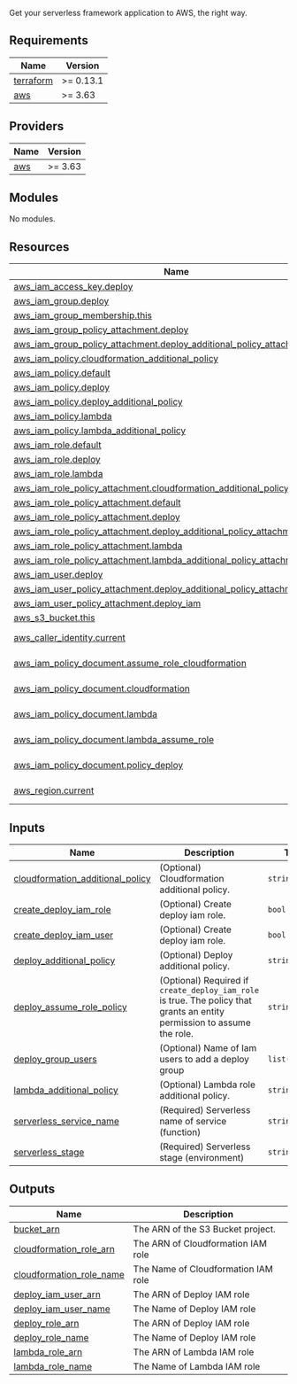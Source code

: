 <!-- BEGIN_TF_DOCS -->

Get your serverless framework application to AWS, the right way.

## Requirements

| Name | Version |
|------|---------|
| <a name="requirement_terraform"></a> [terraform](#requirement\_terraform) | >= 0.13.1 |
| <a name="requirement_aws"></a> [aws](#requirement\_aws) | >= 3.63 |

## Providers

| Name | Version |
|------|---------|
| <a name="provider_aws"></a> [aws](#provider\_aws) | >= 3.63 |

## Modules

No modules.

## Resources

| Name | Type |
|------|------|
| [aws_iam_access_key.deploy](https://registry.terraform.io/providers/hashicorp/aws/latest/docs/resources/iam_access_key) | resource |
| [aws_iam_group.deploy](https://registry.terraform.io/providers/hashicorp/aws/latest/docs/resources/iam_group) | resource |
| [aws_iam_group_membership.this](https://registry.terraform.io/providers/hashicorp/aws/latest/docs/resources/iam_group_membership) | resource |
| [aws_iam_group_policy_attachment.deploy](https://registry.terraform.io/providers/hashicorp/aws/latest/docs/resources/iam_group_policy_attachment) | resource |
| [aws_iam_group_policy_attachment.deploy_additional_policy_attachment](https://registry.terraform.io/providers/hashicorp/aws/latest/docs/resources/iam_group_policy_attachment) | resource |
| [aws_iam_policy.cloudformation_additional_policy](https://registry.terraform.io/providers/hashicorp/aws/latest/docs/resources/iam_policy) | resource |
| [aws_iam_policy.default](https://registry.terraform.io/providers/hashicorp/aws/latest/docs/resources/iam_policy) | resource |
| [aws_iam_policy.deploy](https://registry.terraform.io/providers/hashicorp/aws/latest/docs/resources/iam_policy) | resource |
| [aws_iam_policy.deploy_additional_policy](https://registry.terraform.io/providers/hashicorp/aws/latest/docs/resources/iam_policy) | resource |
| [aws_iam_policy.lambda](https://registry.terraform.io/providers/hashicorp/aws/latest/docs/resources/iam_policy) | resource |
| [aws_iam_policy.lambda_additional_policy](https://registry.terraform.io/providers/hashicorp/aws/latest/docs/resources/iam_policy) | resource |
| [aws_iam_role.default](https://registry.terraform.io/providers/hashicorp/aws/latest/docs/resources/iam_role) | resource |
| [aws_iam_role.deploy](https://registry.terraform.io/providers/hashicorp/aws/latest/docs/resources/iam_role) | resource |
| [aws_iam_role.lambda](https://registry.terraform.io/providers/hashicorp/aws/latest/docs/resources/iam_role) | resource |
| [aws_iam_role_policy_attachment.cloudformation_additional_policy_attachment](https://registry.terraform.io/providers/hashicorp/aws/latest/docs/resources/iam_role_policy_attachment) | resource |
| [aws_iam_role_policy_attachment.default](https://registry.terraform.io/providers/hashicorp/aws/latest/docs/resources/iam_role_policy_attachment) | resource |
| [aws_iam_role_policy_attachment.deploy](https://registry.terraform.io/providers/hashicorp/aws/latest/docs/resources/iam_role_policy_attachment) | resource |
| [aws_iam_role_policy_attachment.deploy_additional_policy_attachment](https://registry.terraform.io/providers/hashicorp/aws/latest/docs/resources/iam_role_policy_attachment) | resource |
| [aws_iam_role_policy_attachment.lambda](https://registry.terraform.io/providers/hashicorp/aws/latest/docs/resources/iam_role_policy_attachment) | resource |
| [aws_iam_role_policy_attachment.lambda_additional_policy_attachment](https://registry.terraform.io/providers/hashicorp/aws/latest/docs/resources/iam_role_policy_attachment) | resource |
| [aws_iam_user.deploy](https://registry.terraform.io/providers/hashicorp/aws/latest/docs/resources/iam_user) | resource |
| [aws_iam_user_policy_attachment.deploy_additional_policy_attachment_iam](https://registry.terraform.io/providers/hashicorp/aws/latest/docs/resources/iam_user_policy_attachment) | resource |
| [aws_iam_user_policy_attachment.deploy_iam](https://registry.terraform.io/providers/hashicorp/aws/latest/docs/resources/iam_user_policy_attachment) | resource |
| [aws_s3_bucket.this](https://registry.terraform.io/providers/hashicorp/aws/latest/docs/resources/s3_bucket) | resource |
| [aws_caller_identity.current](https://registry.terraform.io/providers/hashicorp/aws/latest/docs/data-sources/caller_identity) | data source |
| [aws_iam_policy_document.assume_role_cloudformation](https://registry.terraform.io/providers/hashicorp/aws/latest/docs/data-sources/iam_policy_document) | data source |
| [aws_iam_policy_document.cloudformation](https://registry.terraform.io/providers/hashicorp/aws/latest/docs/data-sources/iam_policy_document) | data source |
| [aws_iam_policy_document.lambda](https://registry.terraform.io/providers/hashicorp/aws/latest/docs/data-sources/iam_policy_document) | data source |
| [aws_iam_policy_document.lambda_assume_role](https://registry.terraform.io/providers/hashicorp/aws/latest/docs/data-sources/iam_policy_document) | data source |
| [aws_iam_policy_document.policy_deploy](https://registry.terraform.io/providers/hashicorp/aws/latest/docs/data-sources/iam_policy_document) | data source |
| [aws_region.current](https://registry.terraform.io/providers/hashicorp/aws/latest/docs/data-sources/region) | data source |

## Inputs

| Name | Description | Type | Default | Required |
|------|-------------|------|---------|:--------:|
| <a name="input_cloudformation_additional_policy"></a> [cloudformation\_additional\_policy](#input\_cloudformation\_additional\_policy) | (Optional) Cloudformation additional policy. | `string` | `null` | no |
| <a name="input_create_deploy_iam_role"></a> [create\_deploy\_iam\_role](#input\_create\_deploy\_iam\_role) | (Optional) Create deploy iam role. | `bool` | `false` | no |
| <a name="input_create_deploy_iam_user"></a> [create\_deploy\_iam\_user](#input\_create\_deploy\_iam\_user) | (Optional) Create deploy iam role. | `bool` | `false` | no |
| <a name="input_deploy_additional_policy"></a> [deploy\_additional\_policy](#input\_deploy\_additional\_policy) | (Optional) Deploy additional policy. | `string` | `null` | no |
| <a name="input_deploy_assume_role_policy"></a> [deploy\_assume\_role\_policy](#input\_deploy\_assume\_role\_policy) | (Optional) Required if `create_deploy_iam_role` is true. The policy that grants an entity permission to assume the role. | `string` | `null` | no |
| <a name="input_deploy_group_users"></a> [deploy\_group\_users](#input\_deploy\_group\_users) | (Optional) Name of Iam users to add a deploy group | `list(string)` | `[]` | no |
| <a name="input_lambda_additional_policy"></a> [lambda\_additional\_policy](#input\_lambda\_additional\_policy) | (Optional) Lambda role additional policy. | `string` | `null` | no |
| <a name="input_serverless_service_name"></a> [serverless\_service\_name](#input\_serverless\_service\_name) | (Required) Serverless name of service (function) | `string` | n/a | yes |
| <a name="input_serverless_stage"></a> [serverless\_stage](#input\_serverless\_stage) | (Required) Serverless stage (environment) | `string` | n/a | yes |

## Outputs

| Name | Description |
|------|-------------|
| <a name="output_bucket_arn"></a> [bucket\_arn](#output\_bucket\_arn) | The ARN of the S3 Bucket project. |
| <a name="output_cloudformation_role_arn"></a> [cloudformation\_role\_arn](#output\_cloudformation\_role\_arn) | The ARN of Cloudformation IAM role |
| <a name="output_cloudformation_role_name"></a> [cloudformation\_role\_name](#output\_cloudformation\_role\_name) | The Name of Cloudformation IAM role |
| <a name="output_deploy_iam_user_arn"></a> [deploy\_iam\_user\_arn](#output\_deploy\_iam\_user\_arn) | The ARN of Deploy IAM role |
| <a name="output_deploy_iam_user_name"></a> [deploy\_iam\_user\_name](#output\_deploy\_iam\_user\_name) | The Name of Deploy IAM role |
| <a name="output_deploy_role_arn"></a> [deploy\_role\_arn](#output\_deploy\_role\_arn) | The ARN of Deploy IAM role |
| <a name="output_deploy_role_name"></a> [deploy\_role\_name](#output\_deploy\_role\_name) | The Name of Deploy IAM role |
| <a name="output_lambda_role_arn"></a> [lambda\_role\_arn](#output\_lambda\_role\_arn) | The ARN of Lambda IAM role |
| <a name="output_lambda_role_name"></a> [lambda\_role\_name](#output\_lambda\_role\_name) | The Name of Lambda IAM role |
<!-- END_TF_DOCS -->